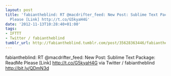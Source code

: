 ```yaml
---
layout: post
title: 'fabiantheblind: RT @macdrifter_feed: New Post: Sublime Text Package: ReadMe
  Please [Link] http://t.co/G5kyaH4G'
date: '2012-11-13T10:28:40+01:00'
tags:
- IFTTT
- Twitter / fabiantheblind
tumblr_url: http://fabiantheblind.tumblr.com/post/35628363446/fabiantheblind-rt-macdrifter-feed-new-post-sublime
---
```

fabiantheblind: RT @macdrifter_feed: New Post: Sublime Text Package: ReadMe Please [Link] http://t.co/G5kyaH4G
via Twitter / fabiantheblind http://bit.ly/QDmN3d
